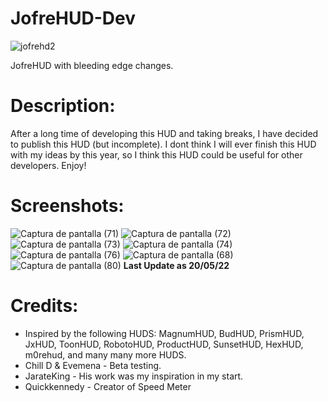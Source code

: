 # JofreHUD-Dev

![jofrehd2](https://user-images.githubusercontent.com/70734327/235264531-3d6bb54c-96d6-4dc9-a683-da119937361f.png)

JofreHUD with bleeding edge changes.

# Description:
After a long time of developing this HUD and taking breaks, I have decided to publish this HUD (but incomplete). I dont think I will ever finish this HUD with my ideas by this year, so I think this HUD could be useful for other developers. Enjoy!

# Screenshots:
![Captura de pantalla (71)](https://user-images.githubusercontent.com/70734327/169419095-d336de4f-cba6-4fd1-98f2-6a6abb07b56a.png)
![Captura de pantalla (72)](https://user-images.githubusercontent.com/70734327/169419129-0d0d380c-dcb4-4ff7-ba77-fc9ea25f7a94.png)
![Captura de pantalla (73)](https://user-images.githubusercontent.com/70734327/169419138-b7fcbe21-d201-48db-ac47-f1c7579f5afb.png)
![Captura de pantalla (74)](https://user-images.githubusercontent.com/70734327/169419166-cfec5174-a3e5-411b-aca8-44a74d192bd3.png)
![Captura de pantalla (76)](https://user-images.githubusercontent.com/70734327/169419176-afa58726-2c30-41f4-8376-7ae2ff543585.png)
![Captura de pantalla (68)](https://user-images.githubusercontent.com/70734327/168952110-021004b7-ea87-4014-aa1a-6d8c457cb489.png)
![Captura de pantalla (80)](https://user-images.githubusercontent.com/70734327/169620677-288811cc-7e23-4d89-86be-611cf0739aa9.png)
**Last Update as 20/05/22**

# Credits:
- Inspired by the following HUDS: MagnumHUD, BudHUD, PrismHUD, JxHUD, ToonHUD, RobotoHUD, ProductHUD, SunsetHUD, HexHUD, m0rehud, and many many more HUDS.
- Chill D & Evemena - Beta testing.
- JarateKing - His work was my inspiration in my start.
- Quickkennedy - Creator of Speed Meter
